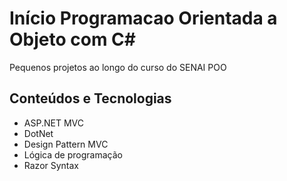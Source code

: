 # Início Programacao Orientada a Objeto com C#
Pequenos projetos ao longo do curso do SENAI POO

## Conteúdos e Tecnologias
- ASP.NET MVC
- DotNet
- Design Pattern MVC
- Lógica de programação
- Razor Syntax

